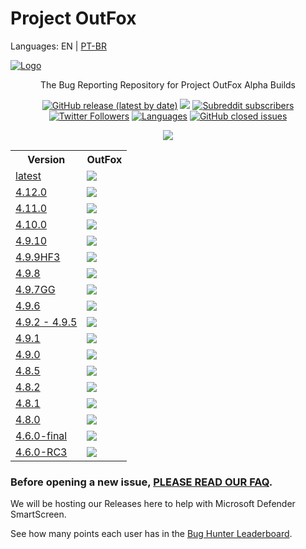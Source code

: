 # Project OutFox

Languages: EN | [PT-BR](./international/PT-BR.md)

<p>
    <a title="Website" href="https://projectoutfox.com" target="_blank"><img alt="Logo" src="https://cdn.discordapp.com/attachments/684883542303571973/817940924726378556/project-outfox-logo.png"></a>
    <p align="center">The Bug Reporting Repository for Project OutFox Alpha Builds</p>
    <p align="center">
        <a title="Latest release" href="https://github.com/TeamRizu/OutFox/releases/latest" target="_blank"><img alt="GitHub release (latest by date)" src="https://img.shields.io/github/v/release/TeamRizu/OutFox"></a>
        <a title="All releases" target="_blank" href="https://github.com/TeamRizu/OutFox/releases"><img src="https://img.shields.io/github/downloads/TeamRizu/OutFox/total"></a>
        <a title="Reddit" href="https://www.reddit.com/r/OutFox/" target="_blank">
        <img alt="Subreddit subscribers" src="https://img.shields.io/reddit/subreddit-subscribers/OutFox?style=flat-square"></a>
        <a title="Twitter" href="https://twitter.com/projectoutfox" target="_blank">
        <img alt="Twitter Followers" src="https://img.shields.io/twitter/follow/projectoutfox?style=flat-square"></a>
        <a title="Supported Languages" href="https://github.com/Tiny-Foxes/OutFox-Translations" target="_blank"><img alt="Languages" src="https://img.shields.io/badge/languages-8-brightgreen"></a>
        <a title="Closed Issues" href="https://github.com/TeamRizu/OutFox/issues" target="_blank"><img alt="GitHub closed issues" src="https://img.shields.io/github/issues-closed/TeamRizu/OutFox"></a>
    </p>
    <p align="center">
        <a href="https://discord.gg/cN4TjgQdcA"><img src="https://img.shields.io/discord/422897054386225173.svg?style=flat&color=7289DA&label=Project%20OutFox%20Community&logo=Discord"/></a>
    </p>
    <table style="width:100%">
  <tr>
    <th>Version</th>
    <th>OutFox</th>
  </tr>
  <tr>
    <td><a href="https://github.com/TeamRizu/OutFox/releases/latest">latest</a></td>
    <td><img src="https://img.shields.io/github/downloads/TeamRizu/OutFox/latest/total"></td>
  </tr>
  <tr>
    <td><a href="https://github.com/TeamRizu/OutFox/releases/tag/OF4.12.0">4.12.0<a></td>
    <td><img src="https://img.shields.io/github/downloads/TeamRizu/OutFox/OF4.12.0/total"></td>
  </tr>     
  <tr>
    <td><a href="https://github.com/TeamRizu/OutFox/releases/tag/OF4.11.0">4.11.0<a></td>
    <td><img src="https://img.shields.io/github/downloads/TeamRizu/OutFox/OF4.11.0/total"></td>
  </tr>    
  <tr>
    <td><a href="https://github.com/TeamRizu/OutFox/releases/tag/OF4.10.0">4.10.0<a></td>
    <td><img src="https://img.shields.io/github/downloads/TeamRizu/OutFox/OF4.10.0/total"></td>
  </tr>      
  <tr>
    <td><a href="https://github.com/TeamRizu/OutFox/releases/tag/OF4.9.10">4.9.10<a></td>
    <td><img src="https://img.shields.io/github/downloads/TeamRizu/OutFox/OF4.9.10/total"></td>
  </tr>  
  <tr>
    <td><a href="https://github.com/TeamRizu/OutFox/releases/tag/OF4.9.9HF3">4.9.9HF3<a></td>
    <td><img src="https://img.shields.io/github/downloads/TeamRizu/OutFox/OF4.9.9HF3/total"></td>
  </tr>
  <tr>
    <td><a href="https://github.com/TeamRizu/OutFox/releases/tag/OF4.9.8">4.9.8<a></td>
    <td><img src="https://img.shields.io/github/downloads/TeamRizu/OutFox/OF4.9.8/total"></td>
  </tr>
  <tr>
    <td><a href="https://github.com/TeamRizu/OutFox/releases/tag/OF4.9.7GG">4.9.7GG<a></td>
    <td><img src="https://img.shields.io/github/downloads/TeamRizu/OutFox/OF4.9.7GG/total"></td>
  </tr>
  <tr>
    <td><a href="https://github.com/TeamRizu/OutFox/releases/tag/OF4.9.6">4.9.6<a></td>
    <td><img src="https://img.shields.io/github/downloads/TeamRizu/OutFox/OF4.9.6/total"></td>
  </tr>
  <tr>
    <td><a href="https://github.com/TeamRizu/OutFox/releases/tag/OF4.9.5">4.9.2 - 4.9.5</a></td>
    <td><img src="https://img.shields.io/github/downloads/TeamRizu/OutFox/OF4.9.5/total"></td>
  </tr>
  <tr>
    <td><a href="https://github.com/TeamRizu/OutFox/releases/tag/OF4.9.1">4.9.1</a></td>
    <td><img src="https://img.shields.io/github/downloads/TeamRizu/OutFox/OF4.9.1/total"></td>
  </tr>
  <tr>
    <td><a href="https://github.com/TeamRizu/OutFox/releases/tag/OF4.9.0HF">4.9.0</a></td>
    <td><img src="https://img.shields.io/github/downloads/TeamRizu/OutFox/OF4.9.0HF/total"></td>
  </tr>
  <tr>
    <td><a href="https://github.com/TeamRizu/OutFox/releases/tag/OF4.8.5">4.8.5</a></td>
    <td><img src="https://img.shields.io/github/downloads/TeamRizu/OutFox/OF4.8.5/total"></td>
  </tr>
  <tr>
    <td><a href="https://github.com/TeamRizu/OutFox/releases/tag/OF4.8.2">4.8.2</a></td>
    <td><img src="https://img.shields.io/github/downloads/TeamRizu/OutFox/OF4.8.2/total"></td>
  </tr>
  <tr>
    <td><a href="https://github.com/TeamRizu/OutFox/releases/tag/OF4.8.1">4.8.1</a></td>
    <td><img src="https://img.shields.io/github/downloads/TeamRizu/OutFox/OF4.8.1/total"></td>
  </tr>
  <tr>
    <td><a href="https://github.com/TeamRizu/OutFox/releases/tag/OF4.8.0-Final">4.8.0</a></td>
    <td><img src="https://img.shields.io/github/downloads/TeamRizu/OutFox/OF4.8.0-Final/total"></td>
  </tr>
  <tr>
    <td><a href="https://github.com/TeamRizu/OutFox/releases/tag/OF4.6.0-final">4.6.0-final</a></td>
    <td><img src="https://img.shields.io/github/downloads/TeamRizu/OutFox/OF4.6.0-final/total"></td>
  </tr>
  <tr>
    <td><a href="https://github.com/TeamRizu/OutFox/releases/tag/OF4.6.0-rc3">4.6.0-RC3</a></td>
    <td><img src="https://img.shields.io/github/downloads/TeamRizu/OutFox/OF4.6.0-rc3/total"></td>
  </tr>
</table>
</p>

### Before opening a new issue, [PLEASE READ OUR FAQ](https://projectoutfox.com/faq). 

We will be hosting our Releases here to help with Microsoft Defender SmartScreen.

See how many points each user has in the [Bug Hunter Leaderboard](./leaderboard.md).
